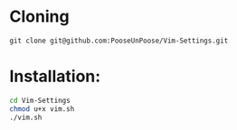 # Cloning
`git clone git@github.com:PooseUnPoose/Vim-Settings.git`
# Installation:
```bash
cd Vim-Settings
chmod u+x vim.sh
./vim.sh
```
